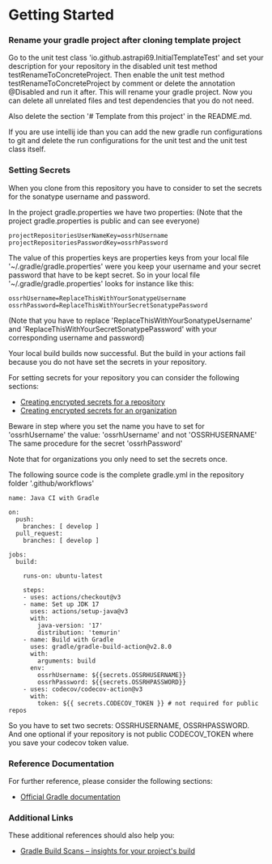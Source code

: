 # Getting Started

### Rename your gradle project after cloning template project

Go to the unit test class 'io.github.astrapi69.InitialTemplateTest' and set your description for your repository in the
disabled unit test method testRenameToConcreteProject. Then enable the unit test method testRenameToConcreteProject by
comment or delete the annotation @Disabled and run it after. This will rename your gradle project. Now you can delete
all unrelated files and test dependencies that you do not need.

Also delete the section '# Template from this project' in the README.md.

If you are use intellij ide than you can add the new gradle run configurations to git and delete the run configurations
for the unit test and the unit test class itself.

### Setting Secrets

When you clone from this repository you have to consider to set the secrets for the sonatype username and password.

In the project gradle.properties we have two properties:
(Note that the project gradle.properties is public and can see everyone)

```
projectRepositoriesUserNameKey=ossrhUsername
projectRepositoriesPasswordKey=ossrhPassword
```

The value of this properties keys are properties keys from your local file '~/.gradle/gradle.properties' were you keep
your username and your secret password that have to be kept secret. So in your local file '~/.gradle/gradle.properties'
looks for instance like this:

```
ossrhUsername=ReplaceThisWithYourSonatypeUsername
ossrhPassword=ReplaceThisWithYourSecretSonatypePassword
```
(Note that you have to replace 'ReplaceThisWithYourSonatypeUsername' and 'ReplaceThisWithYourSecretSonatypePassword' 
with your corresponding username and password)

Your local build builds now successful. But the build in your actions fail because you do not have set the secrets
in your repository.

For setting secrets for your repository you can consider the following sections:

* [Creating encrypted secrets for a repository](https://docs.github.com/en/actions/security-guides/encrypted-secrets#creating-encrypted-secrets-for-a-repository)
* [Creating encrypted secrets for an organization](https://docs.github.com/en/actions/security-guides/encrypted-secrets#creating-encrypted-secrets-for-an-organization)

Beware in step where you set the name you have to set for 'ossrhUsername' the value: 'ossrhUsername' and not 'OSSRHUSERNAME'
The same procedure for the secret 'ossrhPassword'

Note that for organizations you only need to set the secrets once.


The following source code is the complete gradle.yml in the repository folder '.github/workflows'

```
name: Java CI with Gradle

on:
  push:
    branches: [ develop ]
  pull_request:
    branches: [ develop ]

jobs:
  build:

    runs-on: ubuntu-latest

    steps:
    - uses: actions/checkout@v3
    - name: Set up JDK 17
      uses: actions/setup-java@v3
      with:
        java-version: '17'
        distribution: 'temurin'
    - name: Build with Gradle
      uses: gradle/gradle-build-action@v2.8.0
      with:
        arguments: build
      env:
        ossrhUsername: ${{secrets.OSSRHUSERNAME}}
        ossrhPassword: ${{secrets.OSSRHPASSWORD}}
    - uses: codecov/codecov-action@v3
      with:
        token: ${{ secrets.CODECOV_TOKEN }} # not required for public repos

```

So you have to set two secrets: OSSRHUSERNAME, OSSRHPASSWORD. And one optional if your repository is not public
CODECOV_TOKEN where you save your codecov token value.

### Reference Documentation

For further reference, please consider the following sections:

* [Official Gradle documentation](https://docs.gradle.org)

### Additional Links

These additional references should also help you:

* [Gradle Build Scans – insights for your project's build](https://scans.gradle.com#gradle)

